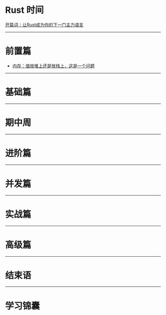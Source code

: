# Rust 时间

[开篇词｜让Rust成为你的下一门主力语言](./0-startup/index.md)

--- 

# 前置篇

- [内存：值放堆上还是放栈上，这是一个问题](./1-memory/index.md)

---

# 基础篇

---

# 期中周

---

# 进阶篇

---

# 并发篇

---

# 实战篇

---

# 高级篇

---

# 结束语

---

# 学习锦囊
